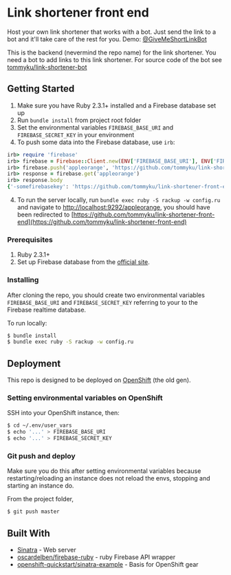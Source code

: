 # Link shortener front end

Host your own link shortener that works with a bot. Just send the link
to a bot and it'll take care of the rest for you. Demo:
[@GiveMeShortLinkBot](http://t.me/GiveMeShortLinkBot)

This is the backend (nevermind the repo name) for the link shortener. You need a bot to add links to this link shortener. For source code of the bot see [tommyku/link-shortener-bot](https://github.com/tommyku/link-shortener-bot)

## Getting Started

1. Make sure you have Ruby 2.3.1+ installed and a Firebase database set up
2. Run `bundle install` from project root folder
2. Set the environmental variables `FIREBASE_BASE_URI` and `FIREBASE_SECRET_KEY` in your environment
3. To push some data into the Firebase database, use `irb`:

``` ruby
irb> require 'firebase'
irb> firebase = Firebase::Client.new(ENV['FIREBASE_BASE_URI'], ENV['FIREBASE_SECRET_KEY'])
irb> firebase.push('appleorange', 'https://github.com/tommyku/link-shortener-front-end')
irb> response = firebase.get('appleorange')
irb> response.body
{'-somefirebasekey': 'https://github.com/tommyku/link-shortener-front-end'}
```
4. To run the server locally, run `bundle exec ruby -S rackup -w config.ru` and navigate to [http://localhost:9292/appleorange](http://localhost:9292/appleorange), you should have been redirected to [https://github.com/tommyku/link-shortener-front-end](https://github.com/tommyku/link-shortener-front-end)

### Prerequisites

1. Ruby 2.3.1+
1. Set up Firebase database from the [official site](https://firebase.google.com/).

### Installing

After cloning the repo, you should create two environmental variables `FIREBASE_BASE_URI` and `FIREBASE_SECRET_KEY` referring to your to the Firebase realtime database.

To run locally:

``` bash
$ bundle install
$ bundle exec ruby -S rackup -w config.ru
```

## Deployment

This repo is designed to be deployed on [OpenShift](https://www.openshift.com) (the old gen).

### Setting environmental variables on OpenShift

SSH into your OpenShift instance, then:

``` bash
$ cd ~/.env/user_vars
$ echo '...' > FIREBASE_BASE_URI
$ echo '...' > FIREBASE_SECRET_KEY
```

### Git push and deploy

Make sure you do this after setting environmental variables because restarting/reloading an instance does not reload the envs, stopping and starting an instance do.

From the project folder,

``` bash
$ git push master
```

## Built With

* [Sinatra](http://www.sinatrarb.com/) - Web server
* [oscardelben/firebase-ruby](https://github.com/oscardelben/firebase-ruby) - ruby Firebase API wrapper
* [openshift-quickstart/sinatra-example](https://github.com/openshift-quickstart/sinatra-example) - Basis for OpenShift gear
